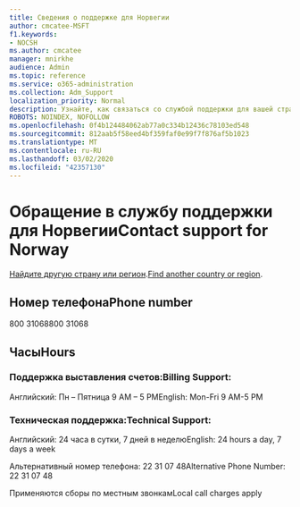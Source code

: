 ```yaml
---
title: Сведения о поддержке для Норвегии
author: cmcatee-MSFT
f1.keywords:
- NOCSH
ms.author: cmcatee
manager: mnirkhe
audience: Admin
ms.topic: reference
ms.service: o365-administration
ms.collection: Adm_Support
localization_priority: Normal
description: Узнайте, как связаться со службой поддержки для вашей страны или региона.
ROBOTS: NOINDEX, NOFOLLOW
ms.openlocfilehash: 0f4b124484062ab77a0c334b12436c78103ed548
ms.sourcegitcommit: 812aab5f58eed4bf359faf0e99f7f876af5b1023
ms.translationtype: MT
ms.contentlocale: ru-RU
ms.lasthandoff: 03/02/2020
ms.locfileid: "42357130"
---
```

# <a name="contact-support-for-norway"></a><span data-ttu-id="0ec61-103">Обращение в службу поддержки для Норвегии</span><span class="sxs-lookup"><span data-stu-id="0ec61-103">Contact support for Norway</span></span>

<span data-ttu-id="0ec61-104">[Найдите другую страну или регион](../contact-support-for-business-products.md).</span><span class="sxs-lookup"><span data-stu-id="0ec61-104">[Find another country or region](../contact-support-for-business-products.md).</span></span>

## <a name="phone-number"></a><span data-ttu-id="0ec61-105">Номер телефона</span><span class="sxs-lookup"><span data-stu-id="0ec61-105">Phone number</span></span>
<span data-ttu-id="0ec61-106">800 31068</span><span class="sxs-lookup"><span data-stu-id="0ec61-106">800 31068</span></span>

## <a name="hours"></a><span data-ttu-id="0ec61-107">Часы</span><span class="sxs-lookup"><span data-stu-id="0ec61-107">Hours</span></span>
### <a name="billing-support"></a><span data-ttu-id="0ec61-108">Поддержка выставления счетов:</span><span class="sxs-lookup"><span data-stu-id="0ec61-108">Billing Support:</span></span>

<span data-ttu-id="0ec61-109">Английский: Пн – Пятница 9 AM – 5 PM</span><span class="sxs-lookup"><span data-stu-id="0ec61-109">English: Mon-Fri 9 AM-5 PM</span></span>

### <a name="technical-support"></a><span data-ttu-id="0ec61-110">Техническая поддержка:</span><span class="sxs-lookup"><span data-stu-id="0ec61-110">Technical Support:</span></span>

<span data-ttu-id="0ec61-111">Английский: 24 часа в сутки, 7 дней в неделю</span><span class="sxs-lookup"><span data-stu-id="0ec61-111">English: 24 hours a day, 7 days a week</span></span>

<span data-ttu-id="0ec61-112">Альтернативный номер телефона: 22 31 07 48</span><span class="sxs-lookup"><span data-stu-id="0ec61-112">Alternative Phone Number: 22 31 07 48</span></span>

<span data-ttu-id="0ec61-113">Применяются сборы по местным звонкам</span><span class="sxs-lookup"><span data-stu-id="0ec61-113">Local call charges apply</span></span>
